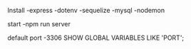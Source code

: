 Install
-express
-dotenv
-sequelize
-mysql
-nodemon

start
-npm run server

default port
-3306
SHOW GLOBAL VARIABLES LIKE 'PORT';
